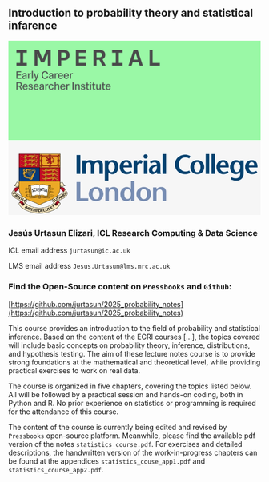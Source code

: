 ## Introduction to probability theory and statistical infarence

<img src="/src/readme_figures/imperial_ecri.png" width = 600>
<img src="/src/readme_figures/imperial-college-logo.png" width = 600>

### Jesús Urtasun Elizari, ICL Research Computing & Data Science

ICL email address `jurtasun@ic.ac.uk`

LMS email address `Jesus.Urtasun@lms.mrc.ac.uk`

### Find the Open-Source content on `Pressbooks` and `Github`:
[https://github.com/jurtasun/2025_probability_notes](https://github.com/jurtasun/2025_probability_notes)

This course provides an introduction to the field of probability and statistical inference.
Based on the content of the ECRI courses [...], the topics covered will include basic concepts on probability theory, inference, distributions, and hypothesis testing. 
The aim of these lecture notes course is to provide strong foundations at the mathematical and theoretical level, while providing practical exercises to work on real data.

The course is organized in five chapters, covering the topics listed below. 
All will be followed by a practical session and hands-on coding, both in Python and R. 
No prior experience on statistics or programming is required for the attendance of this course.

The content of the course is currently being edited and revised by `Pressbooks` open-source platform. Meanwhile, please find the available pdf version of the notes `statistics_course.pdf`. For exercises and detailed descriptions, the handwritten version of the work-in-progress chapters can be found at the appendices `statistics_couse_app1.pdf` and `statistics_course_app2.pdf`.